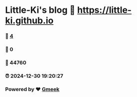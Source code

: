 # Little-Ki's blog :link: https://little-ki.github.io 
### :page_facing_up: [4](https://little-ki.github.io/tag.html) 
### :speech_balloon: 0 
### :hibiscus: 44760 
### :alarm_clock: 2024-12-30 19:20:27 
### Powered by :heart: [Gmeek](https://github.com/Meekdai/Gmeek)
